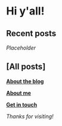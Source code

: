 # Hi y'all!

Recent posts
-

*Placeholder*

[All posts]
-

**[About the blog](about_blog)**

**[About me](about_me)**

**[Get in touch](contact)**

*Thanks for visiting!*
